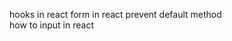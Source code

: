 hooks in react
form in react
prevent default method                                 
how to input in react